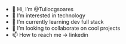 - 👋 Hi, I’m @Tuliocgsoares
- 👀 I’m interested in technology
- 🌱 I’m currently learning dev full stack
- 💞️ I’m looking to collaborate on cool projects
- 📫 How to reach me -> linkedin

